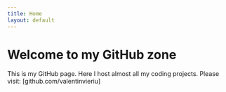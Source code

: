 ```yaml
---
title: Home
layout: default
---
```


Welcome to my GitHub zone
=========================

This is my GitHub page. Here I host almost all my coding projects. Please visit: [github.com/valentinvieriu]

